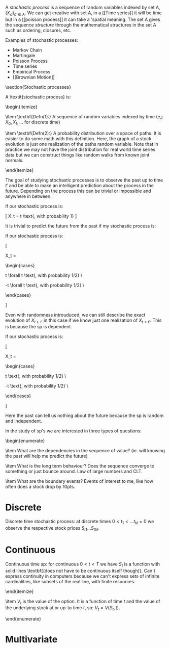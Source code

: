 A *stochastic process* is a sequence of random variables indexed by set A, $(X_{\alpha})_{\alpha \in A}$. We can get creative with set A, in a [[Time series]] it will be time but in a [[poisson process]] it can take a 'spatial meaning. The set A gives the sequence *structure* through the mathematical structures in the set A such as ordering, closures, etc. 

Examples of stochastic processes: 

* Markov Chain
* Martingale 
* Poisson Process 
* Time series 
* Empirical Process
*  [[Brownian Motion]]



\section{Stochastic processes}

A \textit{stochastic process} is:

\begin{itemize}

\item \textbf{Defn(1):} A sequence of random variables indexed by time (e,j. $X_0, X_1, \dots$ for discrete time)

\item \textbf{Defn(2):} A probability distribution over a space of paths. It is easier to do some math with this definition. Here, the graph of a stock evolution is just one realization of the paths random variable. Note that in practice we may not have the joint distribution for real world time series data but we can construct things like random walks from known joint normals. 

\end{itemize}

  

The goal of studying stochastic processes is to observe the past up to time $t'$ and be able to make an intelligent prediction about the process in the future. Depending on the process this can be trivial or impossible and anywhere in between. 

  

If our stochastic process is: 

\[ X_t = t \text{, with probability 1} \]

It is trivial to predict the future from the past if my stochastic process is:

  

If our stochastic process is: 

\[ 

X_t = 

\begin{cases}

t \forall t \text{, with probability 1/2} \\

-t \forall t \text{, with probability 1/2} \\

\end{cases}

\] 

Even with randomness introuduced, we can still describe the exact evolution of $X_{t \geq t'}$ in this case if we know just one realization of $X_{t<t'}$. This is because the sp is dependent. 

  

  

If our stochastic process is: 

\[ 

X_t = 

\begin{cases}

t \text{, with probability 1/2} \\

-t \text{, with probability 1/2} \\

\end{cases}

\]

Here the past can tell us nothing about the future because the sp is random and independent.

  

In the study of sp's we are interested in three types of questions:

\begin{enumerate}

\item What are the dependencies in the sequence of value? (ie. will knowing the past will help me predict the future)

\item What is the long term behaviour? Does the sequence converge to something or just bounce around. Law of large numbers and CLT. 

\item What are the boundary events? Events of interest to me, like how often does a stock drop by 10pts. 


# Discrete
Discrete time stochastic process: at discrete times $0 < t_1 < \dots t_N = 0$ we observe the respective stock prices $S_{t1} \dots S_{tN}$.

# Continuous
Continuous time sp: for continuous $0 < t < T$ we have $S_t$ is a function with solid lines \textbf{(does not have to be continuous itself though)}. Can't express continuity in computers because we can't express sets of  infinite cardinalities, like subsets of the real line, with finite resources. 

\end{itemize}

\item $V_t$ is the value of the option. It is a function of time $t$ and the value of the underlying stock at or up-to time $t$, so: $V_t = V(S_t,t )$.

  

\end{enumerate}


# Multivariate 

